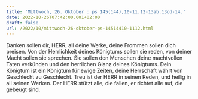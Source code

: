 ```yaml
---
title: 'Mittwoch, 26. Oktober : ps 145(144),10-11.12-13ab.13cd-14.'
date: 2022-10-26T07:42:00.001+02:00
draft: false
url: /2022/10/mittwoch-26-oktober-ps-14514410-1112.html
---
```


Danken sollen dir, HERR, all deine Werke, deine Frommen sollen dich preisen. Von der Herrlichkeit deines Königtums sollen sie reden, von deiner Macht sollen sie sprechen. Sie sollen den Menschen deine machtvollen Taten verkünden und den herrlichen Glanz deines Königtums. Dein Königtum ist ein Königtum für ewige Zeiten, deine Herrschaft währt von Geschlecht zu Geschlecht. Treu ist der HERR in seinen Reden, und heilig in all seinen Werken. Der HERR stützt alle, die fallen, er richtet alle auf, die gebeugt sind.